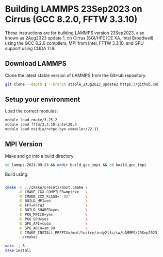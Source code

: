 Building LAMMPS 23Sep2023 on Cirrus (GCC 8.2.0, FFTW 3.3.10)
============================================================


These instructions are for building LAMMPS version 23Sep2023, also known as 2Aug2023 update 1, on Cirrus (SGI/HPE ICE XA, Intel Broadwell) using the GCC 8.2.0 compilers, MPI from Intel, FFTW 3.3.10, and GPU support using CUDA 11.8.

Download LAMMPS
---------------

Clone the latest stable version of LAMMPS from the GitHub repository:

```bash
git clone --depth 1 --branch stable_2Aug2023_update2 https://github.com/lammps/lammps.git lammps-2023-09-23
```

Setup your environment
----------------------

Load the correct modules:

```bash
module load cmake/3.25.2
module load fftw/3.3.10-intel20.4
module load nvidia/nvhpc-byo-compiler/22.11
```

MPI Version
-----------

Make and go into a build directory:

```bash
cd lammps-2023-09-23 && mkdir build_gcc_impi && cd build_gcc_impi
```

Build using:

```bash

cmake -C ../cmake/presets/most.cmake \
      -D CMAKE_CXX_COMPILER=mpicxx   \
      -D CMAKE_CXX_FLAGS="-O3"       \
      -D BUILD_MPI=on                \
      -D FFT=FFTW3                   \
      -D BUILD_SHARED=yes            \
      -D PKG_MPIIO=yes               \
      -D PKG_GPU=yes                 \
      -D GPU_API=cuda                \
      -D GPU_ARCH=sm_80              \
      -D CMAKE_INSTALL_PREFIX=/mnt/lustre/indy2lfs/sw/LAMMPS/23Sep2023-gcc8-impi20-cuda118 \
      ../cmake/

make -j 8
make install
```
